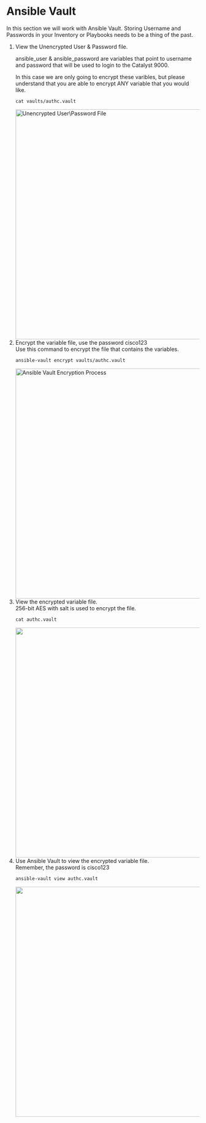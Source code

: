 # Ansible Vault

In this section we will work with Ansible Vault. 
Storing Username and Passwords in your Inventory or Playbooks needs to be a thing of the past. 

<ol>
<li>View the Unencrypted User & Password file. </li>  

ansible_user & ansible_password are variables that point to username and password that will be used to login to the Catalyst 9000.  
  
In this case we are only going to encrypt these varibles, but please understand that you are able to encrypt ANY variable that you would like.     

```cat vaults/authc.vault```  

<img src="/images//images/01-01-cat-authc-vault.png" alt="Unencrypted User\Password File" width=600>


<li>Encrypt the variable file, use the password cisco123 </li>
Use this command to encrypt the file that contains the variables.  
  
```ansible-vault encrypt vaults/authc.vault```  

<img src="/images/01-02-ansible-vault-encrypt.png" alt="Ansible Vault Encryption Process" width=600>

<li>View the encrypted variable file.</li>
256-bit AES with salt is used to encrypt the file.

```cat authc.vault```  

<img src="/images/" alt="" width=600>


<li>Use Ansible Vault to view the encrypted variable file.</li>
Remember, the password is cisco123

```ansible-vault view authc.vault```  

<img src="/images/" alt="" width=600>


</ol>  
